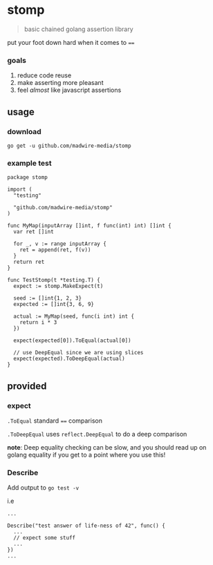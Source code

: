 # stomp
> basic chained golang assertion library

put your foot down hard when it comes to `==`

### goals
 1. reduce code reuse
 2. make asserting more pleasant
 3. feel _almost_ like javascript assertions

## usage
### download
`go get -u github.com/madwire-media/stomp`

### example test
```
package stomp

import (
  "testing"

  "github.com/madwire-media/stomp"
)

func MyMap(inputArray []int, f func(int) int) []int {
  var ret []int

  for _, v := range inputArray {
    ret = append(ret, f(v))
  }
  return ret
}

func TestStomp(t *testing.T) {
  expect := stomp.MakeExpect(t)

  seed := []int{1, 2, 3}
  expected := []int{3, 6, 9}

  actual := MyMap(seed, func(i int) int {
    return i * 3
  })

  expect(expected[0]).ToEqual(actual[0])

  // use DeepEqual since we are using slices
  expect(expected).ToDeepEqual(actual)
}
```

## provided
### expect
`.ToEqual` standard `==` comparison

`.ToDeepEqual` uses `reflect.DeepEqual` to do a deep comparison 

**note**: Deep equality checking can be slow, and you should 
read up on golang equality if you get to a point where you use this!

### Describe
Add output to `go test -v`

i.e
```
...

Describe("test answer of life-ness of 42", func() {
  ...
  // expect some stuff
  ...
})
...
```
